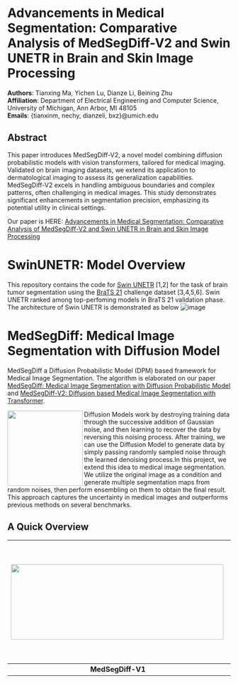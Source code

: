 # Advancements in Medical Segmentation: Comparative Analysis of MedSegDiff-V2 and Swin UNETR in Brain and Skin Image Processing

**Authors**: Tianxing Ma, Yichen Lu, Dianze Li, Beining Zhu  
**Affiliation**: Department of Electrical Engineering and Computer Science, University of Michigan, Ann Arbor, MI 48105  
**Emails**: {tianxinm, nechy, dianzeli, bxz}@umich.edu

## Abstract
This paper introduces MedSegDiff-V2, a novel model combining diffusion probabilistic models with vision transformers, tailored for medical imaging. Validated on brain imaging datasets, we extend its application to dermatological imaging to assess its generalization capabilities. MedSegDiff-V2 excels in handling ambiguous boundaries and complex patterns, often challenging in medical images. This study demonstrates significant enhancements in segmentation precision, emphasizing its potential utility in clinical settings.

Our paper is HERE: [Advancements in Medical Segmentation: Comparative Analysis of MedSegDiff-V2 and Swin UNETR in Brain and Skin Image Processing](https://github.com/ethan-charles/Med-segmentation-swin/blob/main/Advancements%20in%20Medical%20Segmentation%20Comparative%20Analysis%20of%20MedSegDiff-V2%20and%20Swin%20UNETR%20in%20Brain%20and%20Skin%20Image%20Processing.pdf)


# SwinUNETR: Model Overview
This repository contains the code for [Swin UNETR](https://arxiv.org/pdf/2201.01266.pdf) [1,2] for the task of brain tumor  segmentation using the [BraTS 21](http://braintumorsegmentation.org/) challenge dataset [3,4,5,6]. Swin UNETR ranked among top-perfoming models in BraTS 21 validation phase. The architecture of Swin UNETR is demonstrated as below
![image]([./assets/swin_unetr.png](https://github.com/ethan-charles/Med-segmentation-swin/blob/main/swinUNETR/assets/swin_unetr.png))

# MedSegDiff: Medical Image Segmentation with Diffusion Model
MedSegDiff a Diffusion Probabilistic Model (DPM) based framework for Medical Image Segmentation. The algorithm is elaborated on our paper [MedSegDiff: Medical Image Segmentation with Diffusion Probabilistic Model](https://arxiv.org/abs/2211.00611) and [MedSegDiff-V2: Diffusion based Medical Image Segmentation with Transformer](https://arxiv.org/pdf/2301.11798.pdf).

<img align="left" width="170" height="170" src="https://github.com/WuJunde/MedSegDiff/blob/master/medsegdiff_showcase.gif"> Diffusion Models work by destroying training data through the successive addition of Gaussian noise, and then learning to recover the data by reversing this noising process. After training, we can use the Diffusion Model to generate data by simply passing randomly sampled noise through the learned denoising process.In this project, we extend this idea to medical image segmentation. We utilize the original image as a condition and generate multiple segmentation maps from random noises, then perform ensembling on them to obtain the final result. This approach captures the uncertainty in medical images and outperforms previous methods on several benchmarks.


## A Quick Overview 

|<img align="left" width="480" height="170" src="https://github.com/WuJunde/MedSegDiff/blob/master/framework.png">|<img align="right" width="450" height="270" src="https://github.com/WuJunde/MedSegDiff/blob/master/frameworkv2.png">|
|:--:|:--:| 
| **MedSegDiff-V1** | **MedSegDiff-V2** |
